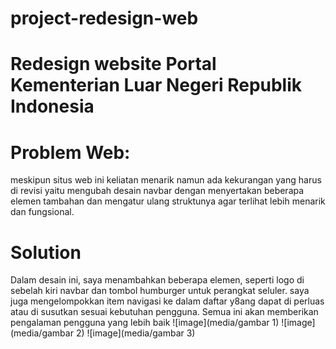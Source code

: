 # project-redesign-web 
# Redesign website Portal Kementerian Luar Negeri Republik Indonesia
# Problem Web:
meskipun situs web ini keliatan menarik namun ada kekurangan yang harus di revisi yaitu mengubah desain navbar dengan menyertakan beberapa elemen tambahan dan mengatur ulang struktunya agar terlihat lebih menarik dan fungsional.
# Solution
Dalam desain ini, saya menambahkan beberapa elemen, seperti logo di sebelah kiri navbar dan tombol humburger untuk perangkat seluler. saya juga mengelompokkan item navigasi ke dalam daftar y8ang dapat di perluas atau di susutkan sesuai kebutuhan pengguna. Semua ini akan memberikan pengalaman pengguna yang lebih baik
![image](media/gambar 1)
![image](media/gambar 2)
![image](media/gambar 3)
